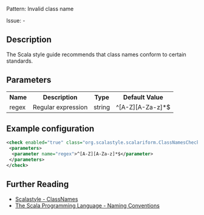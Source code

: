 Pattern: Invalid class name

Issue: -

## Description

The Scala style guide recommends that class names conform to certain standards.

## Parameters
<table><tr><th>Name</th><th>Description</th><th>Type</th><th>Default Value</th></tr><tr><td>regex</td>
        <td>Regular expression</td>
        <td>string</td>
        <td>^[A-Z][A-Za-z]*$</td>
      </tr></table>

## Example configuration

```xml
<check enabled="true" class="org.scalastyle.scalariform.ClassNamesChecker" level="warning">
 <parameters>
  <parameter name="regex">^[A-Z][A-Za-z]*$</parameter>
 </parameters>
</check>
```
<a name="org_scalastyle_scalariform_ClassTypeParameterChecker" />

## Further Reading

* [Scalastyle - ClassNames](https://scalastyle.beautiful-scala.com/rules-1.5.0.html#org_scalastyle_scalariform_ClassNamesChecker)
* [The Scala Programming Language - Naming Conventions](https://docs.scala-lang.org/style/naming-conventions.html#classestraits)